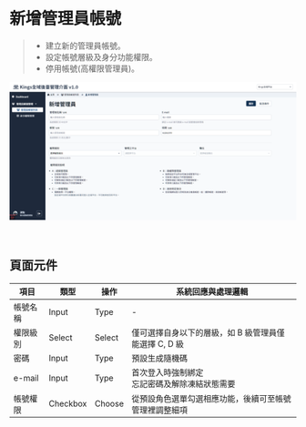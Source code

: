 # 新增管理員帳號
> - 建立新的管理員帳號。
> - 設定帳號層級及身分功能權限。
> - 停用帳號(高權限管理員)。

![畫面示意](asset/add-administer.png)

<br>

## 頁面元件
| 項目 | 類型 | 操作 | 系統回應與處理邏輯 |
| --- | --- | --- | --- |
| 帳號名稱 | Input | Type | - |
| 權限級別 | Select | Select | 僅可選擇自身以下的層級，如 B 級管理員僅能選擇 C, D 級 | 參考[管理員帳號層級說明](Pages/Center/admin/administer-manage.md) |
| 密碼 | Input | Type | 預設生成隨機碼 |
| e-mail | Input | Type | 首次登入時強制綁定<br>忘記密碼及解除凍結狀態需要 |
| 帳號權限 | Checkbox | Choose | 從預設角色選單勾選相應功能，後續可至帳號管理裡調整細項| |

